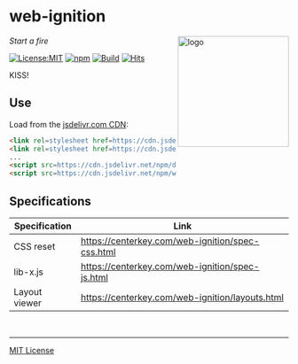# web-ignition
<img src=https://centerkey.com/graphics/center-key-logo.svg align=right width=200 alt=logo>

_Start a fire_

[![License:MIT](https://img.shields.io/badge/License-MIT-blue.svg)](https://github.com/center-key/web-ignition/blob/main/LICENSE.txt)
[![npm](https://img.shields.io/npm/v/web-ignition.svg)](https://www.npmjs.com/package/web-ignition)
[![Build](https://github.com/center-key/web-ignition/workflows/build/badge.svg)](https://github.com/center-key/web-ignition/actions/workflows/run-spec-on-push.yaml)
[![Hits](https://data.jsdelivr.com/v1/package/npm/web-ignition/badge?style=rounded)](https://www.jsdelivr.com/package/npm/web-ignition)

KISS!

## Use
Load from the [jsdelivr.com CDN](https://www.jsdelivr.com/package/npm/web-ignition):
```html
<link rel=stylesheet href=https://cdn.jsdelivr.net/npm/dna-engine@3.1/dist/dna-engine.css>
<link rel=stylesheet href=https://cdn.jsdelivr.net/npm/web-ignition@2.1/dist/reset.min.css>
...
<script src=https://cdn.jsdelivr.net/npm/dna-engine@3.1/dist/dna-engine.min.js></script>
<script src=https://cdn.jsdelivr.net/npm/web-ignition@2.1/dist/lib-x.min.js></script>
```

## Specifications
| Specification  | Link                                             |
| -------------- | ------------------------------------------------ |
| CSS reset      | https://centerkey.com/web-ignition/spec-css.html |
| lib-x.js       | https://centerkey.com/web-ignition/spec-js.html  |
| Layout viewer  | https://centerkey.com/web-ignition/layouts.html  |

<br>

---
[MIT License](LICENSE.txt)
